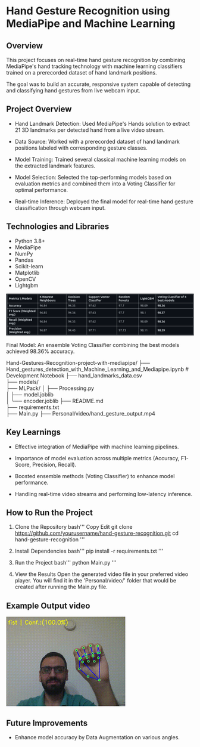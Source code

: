 # Hand Gesture Recognition using MediaPipe and Machine Learning

## Overview

This project focuses on real-time hand gesture recognition by combining MediaPipe's hand tracking technology with machine learning classifiers trained on a prerecorded dataset of hand landmark positions.

The goal was to build an accurate, responsive system capable of detecting and classifying hand gestures from live webcam input.

## Project Overview

- Hand Landmark Detection: Used MediaPipe's Hands solution to extract 21 3D landmarks per detected hand from a live video stream.

- Data Source: Worked with a prerecorded dataset of hand landmark positions labeled with corresponding gesture classes.

- Model Training: Trained several classical machine learning models on the extracted landmark features.

- Model Selection: Selected the top-performing models based on evaluation metrics and combined them into a Voting Classifier for optimal performance.

- Real-time Inference: Deployed the final model for real-time hand gesture classification through webcam input.

## Technologies and Libraries

- Python 3.8+
- MediaPipe
- NumPy
- Pandas
- Scikit-learn
- Matplotlib
- OpenCV
- Lightgbm

![alt text](image.png)

Final Model: An ensemble Voting Classifier combining the best models achieved 98.36% accuracy.

Hand-Gestures-Recognition-project-with-mediapipe/
├── Hand_gestures_detection_with_Machine_Learning_and_Mediapipe.ipynb       # Development Notebook
├── hand_landmarks_data.csv                     
├── models/                                  
├── MLPack/
│   ├── Processing.py  
│   ├── model.joblib      
│   └── encoder.joblib 
├── README.md                  
├── requirements.txt           
├── Main.py
├── Personal/video/hand_gesture_output.mp4                    

## Key Learnings

- Effective integration of MediaPipe with machine learning pipelines.

- Importance of model evaluation across multiple metrics (Accuracy, F1-Score, Precision, Recall).

- Boosted ensemble methods (Voting Classifier) to enhance model performance.

- Handling real-time video streams and performing low-latency inference.

## How to Run the Project

1. Clone the Repository
    bash'''
        Copy
        Edit
        git clone https://github.com/yourusername/hand-gesture-recognition.git
        cd hand-gesture-recognition
    '''

2. Install Dependencies
    bash'''
        pip install -r requirements.txt
    '''

3. Run the Project
    bash'''
        python Main.py
    '''

4. View the Results
    Open the generated video file in your preferred video player.
    You will find it in the 'Personal/video/' folder that would be created after running the Main.py file.

## Example Output video
![Demo Video](hand_gesture_output-1.gif)

## Future Improvements

- Enhance model accuracy by Data Augmentation on various angles.



